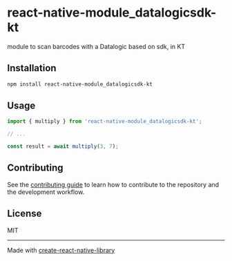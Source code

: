 # react-native-module_datalogicsdk-kt

module to scan barcodes with a Datalogic based on sdk, in KT

## Installation

```sh
npm install react-native-module_datalogicsdk-kt
```

## Usage

```js
import { multiply } from 'react-native-module_datalogicsdk-kt';

// ...

const result = await multiply(3, 7);
```

## Contributing

See the [contributing guide](CONTRIBUTING.md) to learn how to contribute to the repository and the development workflow.

## License

MIT

---

Made with [create-react-native-library](https://github.com/callstack/react-native-builder-bob)
